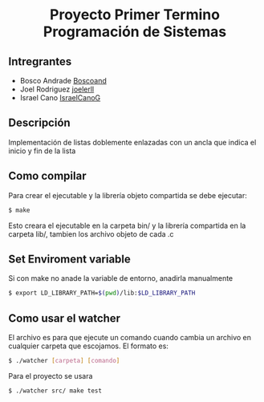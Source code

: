 <center> <h1>Proyecto Primer Termino Programación de Sistemas</h1> </center>

## Intregrantes

* Bosco Andrade  [Boscoand](https://github.com/Boscoand)
* Joel Rodriguez  [joelerll](https://github.com/joelerll)
* Israel Cano  [IsraelCanoG](https://github.com/IsraelCanoG)

## Descripción
Implementación de listas doblemente enlazadas con un ancla que indica el inicio y fin de la lista

## Como compilar
Para crear el ejecutable y la librería objeto compartida se debe ejecutar:

```sh
$ make
```

Esto creara el ejecutable en la carpeta bin/ y la librería compartida en la carpeta lib/, tambien los archivo objeto de cada .c

## Set Enviroment variable

Si con make no anade la variable de entorno, anadirla manualmente

```sh
$ export LD_LIBRARY_PATH=$(pwd)/lib:$LD_LIBRARY_PATH
```

## Como usar el watcher

El archivo es para que ejecute un comando cuando cambia un archivo en cualquier carpeta que escojamos. El formato es:

```sh
$ ./watcher [carpeta] [comando]
```

Para el proyecto se usara

```sh
$ ./watcher src/ make test
```
